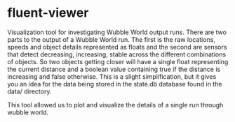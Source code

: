# fluent-viewer

Visualization tool for investigating Wubble World output runs.  There are two parts to the output of a Wubble World run.  The first is the raw locations, speeds and object details represented as floats and the second are sensors that detect decreasing, increasing, stable across the different combinations of objects.  So two objects getting closer will have a single float representing the current distance and a boolean value containing true if the distance is increasing and false otherwise.  This is a slight simplification, but it gives you an idea for the data being stored in the state.db database found in the data/ directory.

This tool allowed us to plot and visualize the details of a single run through wubble world.

